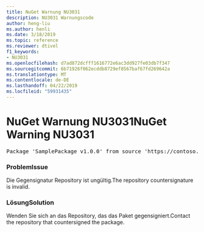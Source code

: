 ```yaml
---
title: NuGet Warnung NU3031
description: NU3031 Warnungscode
author: heng-liu
ms.author: henli
ms.date: 3/18/2019
ms.topic: reference
ms.reviewer: dtivel
f1_keywords:
- NU3031
ms.openlocfilehash: d7ad872dcfff1616772e6ac3dd927fe03db7f347
ms.sourcegitcommit: 6b71926f062ecddb8729ef8567baf67fd269642a
ms.translationtype: MT
ms.contentlocale: de-DE
ms.lasthandoff: 04/22/2019
ms.locfileid: "59931435"
---
```

# <a name="nuget-warning-nu3031"></a><span data-ttu-id="098b6-103">NuGet Warnung NU3031</span><span class="sxs-lookup"><span data-stu-id="098b6-103">NuGet Warning NU3031</span></span>

<pre>Package 'SamplePackage v1.0.0' from source 'https://contoso.com/index.json': The repository countersignature is invalid.</pre>

### <a name="issue"></a><span data-ttu-id="098b6-104">Problem</span><span class="sxs-lookup"><span data-stu-id="098b6-104">Issue</span></span>

<span data-ttu-id="098b6-105">Die Gegensignatur Repository ist ungültig.</span><span class="sxs-lookup"><span data-stu-id="098b6-105">The repository countersignature is invalid.</span></span>


### <a name="solution"></a><span data-ttu-id="098b6-106">Lösung</span><span class="sxs-lookup"><span data-stu-id="098b6-106">Solution</span></span>

<span data-ttu-id="098b6-107">Wenden Sie sich an das Repository, das das Paket gegensigniert.</span><span class="sxs-lookup"><span data-stu-id="098b6-107">Contact the repository that countersigned the package.</span></span> 